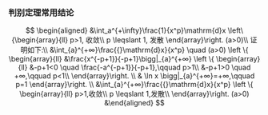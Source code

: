 ### 判别定理常用结论

$$
\begin{aligned}
&\int_a^{+\infty}\frac{1}{x^p}\mathrm{d}x
\left\{\begin{array}{ll}
p>1, 收敛\\
p \leqslant 1, 发散
\end{array}\right.
(a>0)\\
证明如下:\\
&\int_{a}^{+∞}\frac{{}\mathrm{d}x}{x^p} \quad (a>0)
\left \{ \begin{array}{ll}
&\frac{x^{-p+1}}{-p+1}\bigg|_{a}^{+∞}
\left \{ \begin{array}{ll}
&-p+1<0 \quad \frac{-a^{-p+1}}{-p+1},\qquad p>1\\
&-p+1>0 \quad +∞,\qquad p<1\\
\end{array}\right. \\
& \ln x \bigg|_{a}^{+∞}=+∞,\qquad p=1
\end{array}\right. \\
&\int_{a}^{+∞}\frac{{}\mathrm{d}x}{x^p}
\left \{ \begin{array}{ll}
p>1,收敛\\
p \leqslant 1,发散\\
\end{array}\right.
(a>0)
&\end{aligned}
$$
